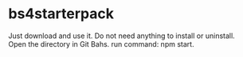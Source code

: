 # bs4starterpack
Just download and use it.
Do not need anything to install or uninstall.  
Open the directory in Git Bahs.
run command: npm start.
